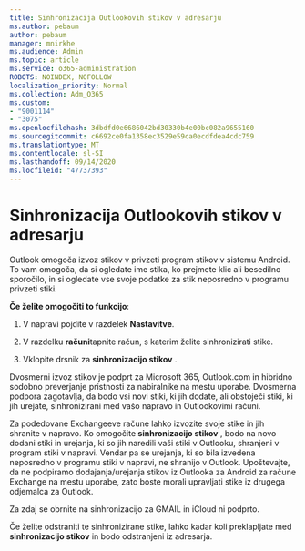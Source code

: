 ```yaml
---
title: Sinhronizacija Outlookovih stikov v adresarju
ms.author: pebaum
author: pebaum
manager: mnirkhe
ms.audience: Admin
ms.topic: article
ms.service: o365-administration
ROBOTS: NOINDEX, NOFOLLOW
localization_priority: Normal
ms.collection: Adm_O365
ms.custom:
- "9001114"
- "3075"
ms.openlocfilehash: 3dbdfd0e6686042bd30330b4e00bc082a9655160
ms.sourcegitcommit: c6692ce0fa1358ec3529e59ca0ecdfdea4cdc759
ms.translationtype: MT
ms.contentlocale: sl-SI
ms.lasthandoff: 09/14/2020
ms.locfileid: "47737393"
---
```

# <a name="sync-my-outlook-contacts-to-my-address-book"></a>Sinhronizacija Outlookovih stikov v adresarju

Outlook omogoča izvoz stikov v privzeti program stikov v sistemu Android. To vam omogoča, da si ogledate ime stika, ko prejmete klic ali besedilno sporočilo, in si ogledate vse svoje podatke za stik neposredno v programu privzeti stiki.
 
**Če želite omogočiti to funkcijo**:
 
1. V napravi pojdite v razdelek **Nastavitve**.

2. V razdelku **računi**tapnite račun, s katerim želite sinhronizirati stike.

3. Vklopite drsnik za **sinhronizacijo stikov** .
 
Dvosmerni izvoz stikov je podprt za Microsoft 365, Outlook.com in hibridno sodobno preverjanje pristnosti za nabiralnike na mestu uporabe. Dvosmerna podpora zagotavlja, da bodo vsi novi stiki, ki jih dodate, ali obstoječi stiki, ki jih urejate, sinhronizirani med vašo napravo in Outlookovimi računi.
 
Za podedovane Exchangeeve račune lahko izvozite svoje stike in jih shranite v napravo. Ko omogočite **sinhronizacijo stikov** , bodo na novo dodani stiki in urejanja, ki so jih naredili vaši stiki v Outlooku, shranjeni v program stiki v napravi. Vendar pa se urejanja, ki so bila izvedena neposredno v programu stiki v napravi, ne shranijo v Outlook. Upoštevajte, da ne podpiramo dodajanja/urejanja stikov iz Outlooka za Android za račune Exchange na mestu uporabe, zato boste morali upravljati stike iz drugega odjemalca za Outlook.
 
Za zdaj se obrnite na sinhronizacijo za GMAIL in iCloud ni podprto.
 
Če želite odstraniti te sinhronizirane stike, lahko kadar koli preklapljate med **sinhronizacijo stikov** in bodo odstranjeni iz adresarja.
